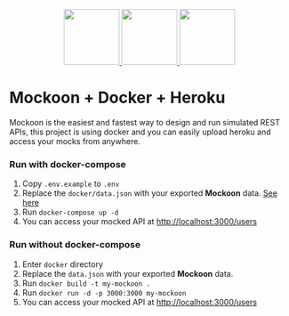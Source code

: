 <div align="center">
  <a href="https://mockoon.com" alt="mockoon logo">
    <img height="100" src="https://mockoon.com/images/logo-square.png">
  </a>
  <a href="https://docker.com" alt="docker logo">
    <img height="100" src="https://www.docker.com/sites/default/files/d8/2019-07/vertical-logo-monochromatic.png">
  </a>
    <a href="https://docker.com" alt="docker logo">
    <img height="100" src="https://brand.heroku.com/static/media/heroku-logo-solid.ab0c1b46.svg">
  </a>
  <br>
</div>

# Mockoon + Docker + Heroku

Mockoon is the easiest and fastest way to design and run simulated REST APIs,
this project is using docker and you can easily upload heroku and access your mocks from anywhere.


### Run with docker-compose

1. Copy `.env.example` to `.env`
2. Replace the `docker/data.json` with your exported **Mockoon** data. [See here](https://mockoon.com/docs/latest/import-export-data/)
3. Run `docker-compose up -d`
4. You can access your mocked API at [http://localhost:3000/users](http://localhost:3000/users)

### Run without docker-compose

1. Enter `docker` directory
2. Replace the `data.json` with your exported **Mockoon** data.
3. Run `docker build -t my-mockoon .`
4. Run `docker run -d -p 3000:3000 my-mockoon`
5. You can access your mocked API at [http://localhost:3000/users](http://localhost:3000/users)
